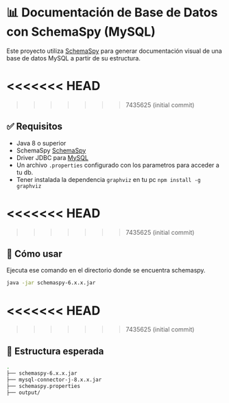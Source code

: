# 📊 Documentación de Base de Datos con SchemaSpy (MySQL)

Este proyecto utiliza [SchemaSpy](http://schemaspy.org/) para generar documentación visual de una base de datos MySQL a partir de su estructura.

<<<<<<< HEAD
=======

>>>>>>> 7435625 (initial commit)
## ✅ Requisitos

- Java 8 o superior
- SchemaSpy [SchemaSpy](https://github.com/schemaspy/schemaspy/releases)
- Driver JDBC para [MySQL](https://dev.mysql.com/get/Downloads/Connector-J/mysql-connector-j-9.3.0.zip)
- Un archivo `.properties` configurado con los parametros para acceder a tu db.
- Tener instalada la dependencia `graphviz` en tu pc `npm install -g graphviz`

<<<<<<< HEAD
=======

>>>>>>> 7435625 (initial commit)
## 🚀 Cómo usar

Ejecuta ese comando en el directorio donde se encuentra schemaspy.

```bash
java -jar schemaspy-6.x.x.jar
```

<<<<<<< HEAD
=======

>>>>>>> 7435625 (initial commit)
## 📁 Estructura esperada

```bash
.
├── schemaspy-6.x.x.jar
├── mysql-connector-j-8.x.x.jar
├── schemaspy.properties
├── output/

